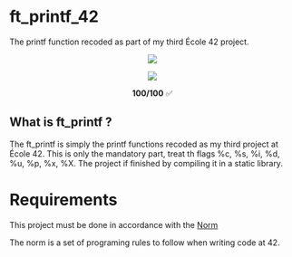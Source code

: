 # ft_printf_42
The printf function recoded as part of my third École 42 project.

<p align="center"><a href="https://www.42sp.org.br/" target="_blank"><img src="https://img.shields.io/static/v1?label=&message=SP&color=000&style=for-the-badge&logo=42""></a></p>
<p align="center"><img src="https://github.com/MarcosFlavioGS/ft_printf_42_WIP/blob/master/badge/ft_printfe.png">
<p align="center"> <strong>100/100</strong> ✅ 

## What is ft_printf ?

The ft_printf is simply the printf functions recoded as my third project at École 42. This is only the mandatory part, treat th flags %c, %s, %i, %d, %u, %p, %x, %X. The project if finished by compiling it in a static library.

# Requirements
  
This project must be done in accordance with the <a href="https://github.com/42School/norminette/blob/master/pdf/en.norm.pdf" target="_blank">Norm</a>

The norm is a set of programing rules to follow when writing code at 42.
